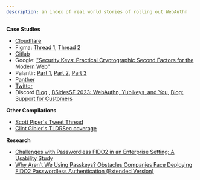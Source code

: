 ```yaml
---
description: an index of real world stories of rolling out WebAuthn
---
```


**Case Studies**

* [Cloudflare](https://blog.cloudflare.com/2022-07-sms-phishing-attacks/)
* Figma: [Thread 1](https://tldrsec.com/blog/dev-figma-okta-webauthn-fido-only/), [Thread 2](https://tldrsec.com/blog/dev-figma-webauthn-followup/)
* [Gitlab](https://about.gitlab.com/blog/2022/11/09/how-we-boosted-webauthn-adoption-from-20-percent-to-93-percent-in-2-days/)
* Google: ["Security Keys: Practical Cryptographic Second Factors for the Modern Web"](http://fc16.ifca.ai/preproceedings/25_Lang.pdf)
* Palantir: [Part 1](https://blog.palantir.com/hardware-selection-and-logistics-passwordless-authentication-series-1-cef0a4550fab), [Part 2](https://blog.palantir.com/technical-controls-rollout-and-edge-cases-passwordless-authentication-series-2-c9b6dcd349e?source=user_profile---------13----------------------------), [Part 3](https://blog.palantir.com/new-hires-lost-keys-lessons-learned-passwordless-authentication-series-3-dfdd79e89fb6)
* [Panther](https://panther.com/blog/going-phishless-how-panther-deployed-webauthn/)
* [Twitter](https://blog.twitter.com/engineering/en_us/topics/insights/2021/how-we-rolled-out-security-keys-at-twitter)
* Discord [Blog](https://discord.com/blog/how-discord-rolled-out-yubikeys-for-all-employees) , [BSidesSF 2023: WebAuthn, Yubikeys, and You](https://www.youtube.com/watch?v=IJHkaXT3nWI&list=PLbZzXF2qC3RuQAuC0C4Q7Lk4eQluqIVzL&index=54), [Blog: Support for Customers](https://discord.com/blog/how-discord-modernized-mfa-with-webauthn)

**Other Compilations**

* [Scott Piper's Tweet Thread](https://twitter.com/0xdabbad00/status/1601970551978721281)
* [Clint Gibler's TLDRSec coverage](https://tldrsec.com/blog/tldr-sec-164/#webauthn--fido2--u2f-enforcement)

**Research**

* [Challenges with Passwordless FIDO2 in an Enterprise Setting: A Usability Study](https://arxiv.org/pdf/2308.08096.pdf) 
* [Why Aren’t We Using Passkeys? Obstacles Companies Face Deploying FIDO2 Passwordless Authentication (Extended Version)](https://maximiliangolla.com/files/2024/papers/fidoobstacles-extended.pdf)